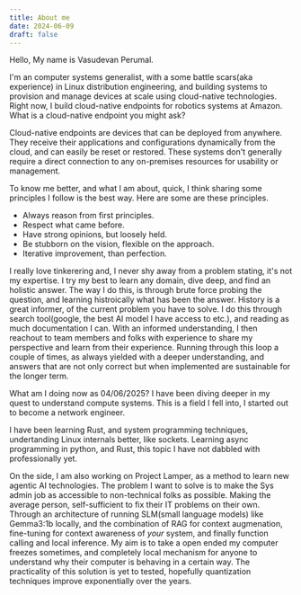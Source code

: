 ```yaml
---
title: About me
date: 2024-06-09
draft: false
---
```


Hello,
My name is Vasudevan Perumal.

I'm an computer systems generalist, with a some battle scars(aka experience) in Linux distribution engineering, and building systems to provision and manage devices at scale using cloud-native technologies. Right now, I build cloud-native endpoints for robotics systems at Amazon. What is a cloud-native endpoint you might ask?

Cloud-native endpoints are devices that can be deployed from anywhere. They receive their applications and configurations dynamically from the cloud, and can easily be reset or restored. These systems don't generally require a direct connection to any on-premises resources for usability or management.

To know me better, and what I am about, quick, I think sharing some principles I follow is the best way. Here are some are these principles.
- Always reason from first principles.
- Respect what came before.
- Have strong opinions, but loosely held.
- Be stubborn on the vision, flexible on the approach.
- Iterative improvement, than perfection.

I really love tinkerering and, I never shy away from a problem stating, it's not my expertise. I try my best to learn any domain, dive deep, and find an holistic answer. The way I do this, is through brute force probing the question, and learning histroically what has been the answer. History is a great informer, of the current problem you have to solve. I do this through search tool(google, the best AI model I have access to etc.), and reading as much documentation I can. With an informed understanding, I then reachout to team members and folks with experience to share my perspective and learn from their experience. Running through this loop a couple of times, as always yielded with a deeper understanding, and answers that are not only correct but when implemented are sustainable for the longer term.

What am I doing now as 04/06/2025?
I have been diving deeper in my quest to understand compute systems. This is a field I fell into, I started out to become a network engineer.

I have been learning Rust, and system programming techniques, undertanding Linux internals better, like sockets. Learning async programming in python, and Rust, this topic I have not dabbled with professionally yet.

On the side, I am also working on Project Lamper, as a method to learn new agentic AI technologies. The problem I want to solve is to make the Sys admin job as accessible to non-technical folks as possible. Making the average person, self-sufficient to fix their IT problems on their own. Through an architecture of running SLM(small language models) like Gemma3:1b locally, and the combination of RAG for context augmenation, fine-tuning for context awareness of _your_ system, and finally function calling and local inference. My aim is to take a open ended my computer freezes sometimes, and completely local mechanism for anyone to understand why their computer is behaving in a certain way. The practicality of this solution is yet to tested, hopefully quantization techniques improve exponentially over the years.
